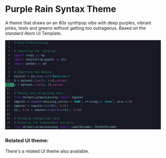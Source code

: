 # Purple Rain Syntax Theme

A theme that draws on an 80s synthpop vibe with deep purples, vibrant pinks,
teals and greens without getting too outrageous. Based on the standard Atom UI
Template.

![A screenshot!](https://raw.githubusercontent.com/danielithomas/purple-rain-syntax/master/img/2020-03-15-syntax.png)

### Related UI theme:

There's a related UI theme also available.
